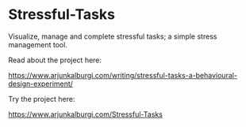 # Stressful-Tasks
Visualize, manage and complete stressful tasks; a simple stress management tool.

Read about the project here: 

https://www.arjunkalburgi.com/writing/stressful-tasks-a-behavioural-design-experiment/

Try the project here: 

https://www.arjunkalburgi.com/Stressful-Tasks
